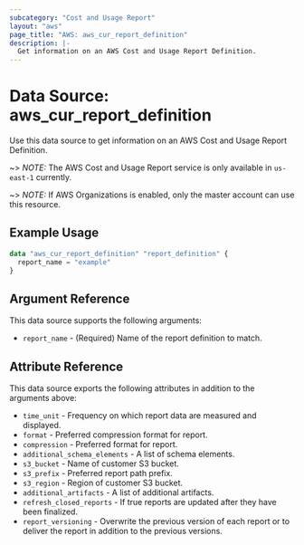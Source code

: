 ```yaml
---
subcategory: "Cost and Usage Report"
layout: "aws"
page_title: "AWS: aws_cur_report_definition"
description: |-
  Get information on an AWS Cost and Usage Report Definition.
---
```


# Data Source: aws_cur_report_definition

Use this data source to get information on an AWS Cost and Usage Report Definition.

~> *NOTE:* The AWS Cost and Usage Report service is only available in `us-east-1` currently.

~> *NOTE:* If AWS Organizations is enabled, only the master account can use this resource.

## Example Usage

```terraform
data "aws_cur_report_definition" "report_definition" {
  report_name = "example"
}
```

## Argument Reference

This data source supports the following arguments:

* `report_name` - (Required) Name of the report definition to match.

## Attribute Reference

This data source exports the following attributes in addition to the arguments above:

* `time_unit` - Frequency on which report data are measured and displayed.
* `format` - Preferred compression format for report.
* `compression` - Preferred format for report.
* `additional_schema_elements` - A list of schema elements.
* `s3_bucket` - Name of customer S3 bucket.
* `s3_prefix` - Preferred report path prefix.
* `s3_region` - Region of customer S3 bucket.
* `additional_artifacts` - A list of additional artifacts.
* `refresh_closed_reports` - If true reports are updated after they have been finalized.
* `report_versioning` - Overwrite the previous version of each report or to deliver the report in addition to the previous versions.
